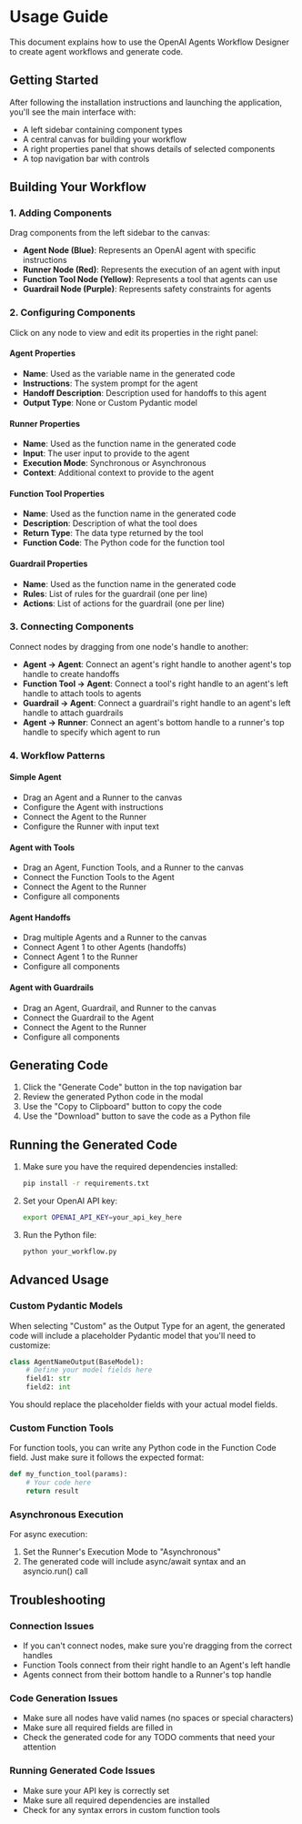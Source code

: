 # Usage Guide

This document explains how to use the OpenAI Agents Workflow Designer to create agent workflows and generate code.

## Getting Started

After following the installation instructions and launching the application, you'll see the main interface with:

- A left sidebar containing component types
- A central canvas for building your workflow
- A right properties panel that shows details of selected components
- A top navigation bar with controls

## Building Your Workflow

### 1. Adding Components

Drag components from the left sidebar to the canvas:

- **Agent Node (Blue)**: Represents an OpenAI agent with specific instructions
- **Runner Node (Red)**: Represents the execution of an agent with input
- **Function Tool Node (Yellow)**: Represents a tool that agents can use
- **Guardrail Node (Purple)**: Represents safety constraints for agents

### 2. Configuring Components

Click on any node to view and edit its properties in the right panel:

#### Agent Properties
- **Name**: Used as the variable name in the generated code
- **Instructions**: The system prompt for the agent
- **Handoff Description**: Description used for handoffs to this agent
- **Output Type**: None or Custom Pydantic model

#### Runner Properties
- **Name**: Used as the function name in the generated code
- **Input**: The user input to provide to the agent
- **Execution Mode**: Synchronous or Asynchronous
- **Context**: Additional context to provide to the agent

#### Function Tool Properties
- **Name**: Used as the function name in the generated code
- **Description**: Description of what the tool does
- **Return Type**: The data type returned by the tool
- **Function Code**: The Python code for the function tool

#### Guardrail Properties
- **Name**: Used as the function name in the generated code
- **Rules**: List of rules for the guardrail (one per line)
- **Actions**: List of actions for the guardrail (one per line)

### 3. Connecting Components

Connect nodes by dragging from one node's handle to another:

- **Agent → Agent**: Connect an agent's right handle to another agent's top handle to create handoffs
- **Function Tool → Agent**: Connect a tool's right handle to an agent's left handle to attach tools to agents
- **Guardrail → Agent**: Connect a guardrail's right handle to an agent's left handle to attach guardrails
- **Agent → Runner**: Connect an agent's bottom handle to a runner's top handle to specify which agent to run

### 4. Workflow Patterns

#### Simple Agent
- Drag an Agent and a Runner to the canvas
- Configure the Agent with instructions
- Connect the Agent to the Runner
- Configure the Runner with input text

#### Agent with Tools
- Drag an Agent, Function Tools, and a Runner to the canvas
- Connect the Function Tools to the Agent
- Connect the Agent to the Runner
- Configure all components

#### Agent Handoffs
- Drag multiple Agents and a Runner to the canvas
- Connect Agent 1 to other Agents (handoffs)
- Connect Agent 1 to the Runner
- Configure all components

#### Agent with Guardrails
- Drag an Agent, Guardrail, and Runner to the canvas
- Connect the Guardrail to the Agent
- Connect the Agent to the Runner
- Configure all components

## Generating Code

1. Click the "Generate Code" button in the top navigation bar
2. Review the generated Python code in the modal
3. Use the "Copy to Clipboard" button to copy the code
4. Use the "Download" button to save the code as a Python file

## Running the Generated Code

1. Make sure you have the required dependencies installed:
   ```bash
   pip install -r requirements.txt
   ```

2. Set your OpenAI API key:
   ```bash
   export OPENAI_API_KEY=your_api_key_here
   ```

3. Run the Python file:
   ```bash
   python your_workflow.py
   ```

## Advanced Usage

### Custom Pydantic Models

When selecting "Custom" as the Output Type for an agent, the generated code will include a placeholder Pydantic model that you'll need to customize:

```python
class AgentNameOutput(BaseModel):
    # Define your model fields here
    field1: str
    field2: int
```

You should replace the placeholder fields with your actual model fields.

### Custom Function Tools

For function tools, you can write any Python code in the Function Code field. Just make sure it follows the expected format:

```python
def my_function_tool(params):
    # Your code here
    return result
```

### Asynchronous Execution

For async execution:

1. Set the Runner's Execution Mode to "Asynchronous"
2. The generated code will include async/await syntax and an asyncio.run() call

## Troubleshooting

### Connection Issues
- If you can't connect nodes, make sure you're dragging from the correct handles
- Function Tools connect from their right handle to an Agent's left handle
- Agents connect from their bottom handle to a Runner's top handle

### Code Generation Issues
- Make sure all nodes have valid names (no spaces or special characters)
- Make sure all required fields are filled in
- Check the generated code for any TODO comments that need your attention

### Running Generated Code Issues
- Make sure your API key is correctly set
- Make sure all required dependencies are installed
- Check for any syntax errors in custom function tools
